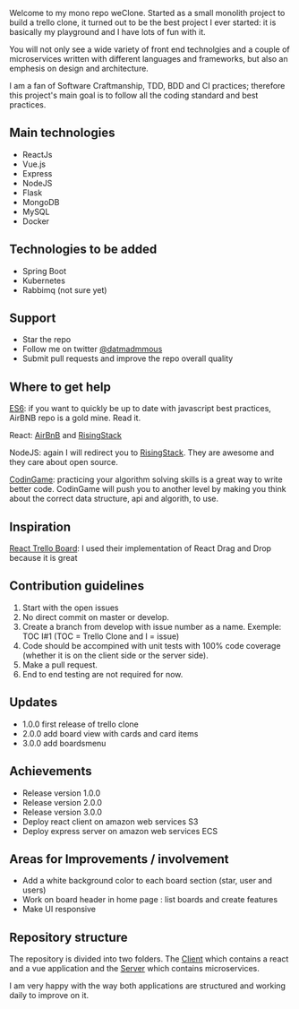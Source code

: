 Welcome to my mono repo weClone. Started as a small monolith project to build a trello clone, it turned out to be the best project I ever started: it is basically my playground and I have lots of fun with it. 

You will not only see a wide variety of front end technolgies and a couple of microservices written with different languages and frameworks, but also an emphesis on design and architecture.

I am a fan of Software Craftmanship, TDD, BDD and CI practices; therefore this project's main goal is to follow 
all the coding standard and best practices.

## Main technologies

* ReactJs
* Vue.js
* Express
* NodeJS
* Flask
* MongoDB
* MySQL
* Docker

## Technologies to be added

* Spring Boot
* Kubernetes
* Rabbimq (not sure yet)

## Support

* Star the repo
* Follow me on twitter [@datmadmmous](https://twitter.com/datmadmous)
* Submit pull requests and improve the repo overall quality

## Where to get help

[ES6](https://github.com/airbnb/javascript): if you want to quickly be up to date with javascript best practices, 
AirBNB repo is a gold mine. Read it.

React: [AirBnB](https://github.com/airbnb/javascript/tree/master/react) and 
[RisingStack](https://blog.risingstack.com/react-js-best-practices-for-2016/)

NodeJS: again I will redirect you to [RisingStack](https://blog.risingstack.com/node-js-best-practices/).
They are awesome and they care about open source.

[CodinGame](https://www.codingame.com/home): practicing your algorithm solving skills is a great way to write better code. CodinGame will push you 
to another level by making you think about the correct data structure, api and algorith, to use.

## Inspiration

[React Trello Board](https://github.com/web-pal/react-trello-board): I used their implementation of React Drag and Drop because it is great

## Contribution guidelines

1. Start with the open issues
1. No direct commit on master or develop.
2. Create a branch from develop with issue number as a name. Exemple: TOC I#1 (TOC = Trello Clone and I = issue)
4. Code should be accompined with unit tests with 100% code coverage (whether it is on the client side or the server side).
5. Make a pull request.
6. End to end testing are not required for now.

## Updates

* 1.0.0 first release of trello clone
* 2.0.0 add board view with cards and card items
* 3.0.0 add boardsmenu

## Achievements

* Release version 1.0.0
* Release version 2.0.0
* Release version 3.0.0
* Deploy react client on amazon web services S3
* Deploy express server on amazon web services ECS

## Areas for Improvements / involvement

* Add a white background color to each board section (star, user and users)
* Work on board header in home page : list boards and create features
* Make UI responsive

## Repository structure

The repository is divided into two folders. The [Client](https://github.com/Madmous/Trello-Clone/blob/develop/client/) which contains a react and a vue application and the [Server](https://github.com/Madmous/Trello-Clone/blob/develop/server/) which contains microservices.

I am very happy with the way both applications are structured and working daily to improve on it.
